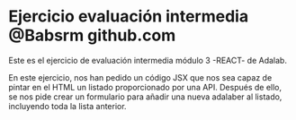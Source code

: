 # Ejercicio evaluación intermedia @Babsrm github.com

Este es el ejercicio de evaluación intermedia módulo 3 -REACT- de Adalab.

En este ejercicio, nos han pedido un código JSX que nos sea capaz de pintar en el HTML un listado proporcionado por una API.
Después de ello, se nos pide crear un formulario para añadir una nueva adalaber al listado, incluyendo toda la lista anterior.

